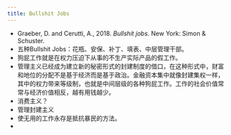 ```yaml
---
title: Bullshit Jobs
---
```


- Graeber, D. and Cerutti, A., 2018. _Bullshit jobs_. New York: Simon & Schuster.
- 五种Bullshit Jobs：花瓶、安保、补丁、填表、中层管理干部。
- 狗屁工作就是在权力压迫下从事的不生产实际产品的假工作。
- 管理主义已经成为建立新的秘密形式的封建制度的借口，在这种形式中，财富和地位的分配不是基于经济而是基于政治。金融资本集中就像封建集权一样，其中的权力带来等级制，也就是中间层级的各种狗屁工作。工作的社会价值常常与经济价值相反，越有用钱越少。
- 消费主义？
- 管理封建主义
- 使无用的工作永存是抵抗暴民的方法。
-